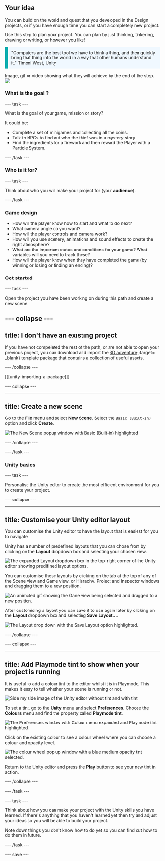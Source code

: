 ## Your idea

You can build on the world and quest that you developed in the Design projects, or if you have enough time you can start a completely new project. 

Use this step to plan your project. You can plan by just thinking, tinkering, drawing or writing, or however you like!

<p style="border-left: solid; border-width:10px; border-color: #0faeb0; background-color: aliceblue; padding: 10px;">"Computers are the best tool we have to think a thing, and then quickly bring that thing into the world in a way that other humans understand it." Timoni West, Unity </p>

Image, gif or video showing what they will achieve by the end of the step. ![](images/image.png)

### What is the goal ?

--- task ---

What is the goal of your game, mission or story?

It could be:
- Complete a set of minigames and collecting all the coins. 
- Talk to NPCs to find out who the thief was in a mystery story. 
- Find the ingredients for a firework and then reward the Player with a Particle System.

--- /task ---

### Who is it for?

--- task ---

Think about who you will make your project for (your **audience**).

--- /task ---

### Game design

- How will the player know how to start and what to do next?
- What camera angle do you want?
- How will the player controls and camera work?
- How will you use scenery, animations and sound effects to create the right atmosphere?
- What are the important states and conditions for your game? What variables will you need to track these?
- How will the player know when they have completed the game (by winning or losing or finding an ending)?

### Get started

--- task ---

Open the project you have been working on during this path and create a new scene.

--- collapse ---
---
title: I don't have an existing project
---

If you have not compeleted the rest of the path, or are not able to open your previous project, you can download and import the [3D adventure](path){:target=
_blank} template package that contains a collection of useful assets. 

--- /collapse ---

[[[unity-importing-a-package]]]

--- collapse ---

---
title: Create a new scene
---

Go to the **File** menu and select **New Scene**. Select the `Basic (Built-in)` option and click **Create**. 

![The New Scene popup window with Basic (Built-in) highlighted](images/path.png)

--- /collapse ---

--- /task ---

### Unity basics

--- task ---

Personalise the Unity editor to create the most efficient environment for you to create your project. 

--- collapse ---

---
title: Customise your Unity editor layout
---

You can customise the Unity editor to have the layout that is easiest for you to navigate. 

Unity has a number of predefined layouts that you can chose from by clicking on the **Layout** dropdown box and selecting your chosen view. 

![The expanded Layout dropdown box in the top-right corner of the Unity editor showing predifined layout options.](images/path.png)

You can customise these layouts by clicking on the tab at the top of any of the Scene view and Game view, or Hierachy, Project and Inspector windows and dragging them to a new position. 

![An animated gif showing the Gane view being selected and dragged to a new position.](images/path.gif)

After customising a layout you can save it to use again later by clicking on the **Layout** dropdown box and selecting **Save Layout...**.

![The Layout drop down with the Save Layout option highlighted.](images/path.png)

--- /collapse ---

--- collapse ---

---
title: Add Playmode tint to show when your project is running
---

It is useful to add a colour tint to the editor whilst it is in Playmode. This makes it easy to tell whether your scene is running or not. 

![Side my side image of the Unity editor without tint and with tint.](images/path.png)

To set a tint, go to the **Unity** menu and select **Preferences**. Choose the **Colours** menu and find the property called **Playmode tint**.

![The Preferences window with Colour menu expanded and Playmode tint highlighted.](images/path.png)

Click on the existing colour to see a colour wheel where you can choose a colour and opacity level.

![The colour wheel pop up window with a blue medium opacity tint selected.](images/path.png)

Return to the Unity editor and press the **Play** button to see your new tint in action.

--- /collapse ---

--- /task ---

--- task ---

Think about how you can make your project with the Unity skills you have learned. If there's anything that you haven't learned yet then try and adjust your ideas so you will be able to build your project. 

Note down things you don't know how to do yet so you can find out how to do them in future. 

--- /task ---

--- save ---

